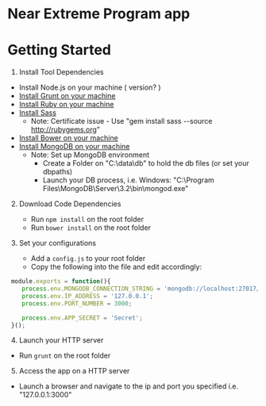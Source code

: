 # Near Extreme Program app

# Getting Started

1. Install Tool Dependencies
 - Install Node.js on your machine ( version? )
 - [Install Grunt on your machine](http://gruntjs.com/getting-started#installing-the-cli)
 - [Install Ruby on your machine](http://www.ruby-lang.org/en/documentation/installation/)
 - [Install Sass](http://sass-lang.com/install)
   - Note: Certificate issue - Use "gem install sass --source http://rubygems.org"
 - [Install Bower on your machine](https://bower.io/#install-bower)
 - [Install MongoDB on your machine](https://www.mongodb.com/download-center#community)
   - Note: Set up MongoDB environment
     - Create a Folder on "C:\data\db" to hold the db files (or set your dbpaths)
     - Launch your DB process, i.e. Windows: "C:\Program Files\MongoDB\Server\3.2\bin\mongod.exe"
 
2. Download Code Dependencies
   - Run `npm install` on the root folder
   - Run `bower install` on the root folder

3. Set your configurations
   - Add a `config.js` to your root folder
   - Copy the following into the file and edit accordingly: 
 ```javascript
  module.exports = function(){
     process.env.MONGODB_CONNECTION_STRING = 'mongodb://localhost:27017/app_test';
     process.env.IP_ADDRESS = '127.0.0.1';
     process.env.PORT_NUMBER = 3000;

     process.env.APP_SECRET = 'Secret';
  }();
  ```
 
4. Launch your HTTP server
 - Run `grunt` on the root folder

5. Access the app on a HTTP server
 - Launch a browser and navigate to the ip and port you specified i.e. "127.0.0.1:3000"